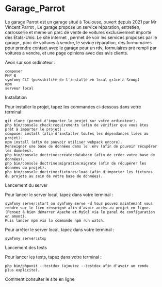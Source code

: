 ﻿# Garage_Parrot

Le garage Parrot est un garage situé à Toulouse, ouvert depuis 2021 par Mr Vincent Parrot , 
Le garage propose un service réparation, entretien, carrosserie et meme un parc de vente
de voitures exclusivement importé des Etats-Unis.
Le site internet , permet de voir les services proposés par le garage , parc de voitures
à vendre, le sevice réparation, des formumaires pour prendre contact avec le garage pour un rdv, 
formulaires pré rempli par voitures a vendre,
et une page opinions avec des avis clients.



Avoir sur son ordinateur :

    composer
    PHP 8
    symfony CLI (possibilité de l'installé en local grâce à Scoop)
    npm
    serveur local

Installation

Pour installer le projet, tapez les commandes ci-dessous dans votre terminal :

    git clone (permet d'importer le projet sur votre ordinateur).
    php bin/console check:requirements (afin de vérifier que vous êtes prêt à importer le projet) .
    composer install (afin d'installer toutes les dépendances liées au projet).
    npm install (afin de pouvoir utiliser webpack encore).
    Renseigner une base de données dans le .env (afin de pouvoir récupérer les données).
    php bin/console doctrine:create:database (afin de créer votre base de données).
    php bin/console doctrine:migration:migrate (afin de récupérer les données du projet).
    php bin/console doctrine:fixtures:load (afin d'importer les fixtures du projets au sein de votre base de données).

Lancement du server

Pour lancer le server local, tapez dans votre terminal :

    symfony server:start ou symfony serve -d Vous pouvez maintenant vous rendre sur le lien renseigné afin d'avoir accès au projet en ligne. (Pensez à bien démarrer Apache et MySql via le panel de configuration en amont).
    Puis lancer npm via la commande npm run watch.
    
Pour arrêter le server local, tapez dans votre terminal :

    symfony server:stop

Lancement des tests

Pour lancer les tests, tapez dans votre terminal :

    php bin/phpunit --testdox (ajoutez --testdox afin d'avoir un rendu plus explicite).

Comment consulter le site en ligne
